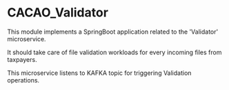 # CACAO_Validator

This module implements a SpringBoot application related to the 'Validator' microservice.

It should take care of file validation workloads for every incoming files from taxpayers.

This microservice listens to KAFKA topic for triggering Validation operations.
